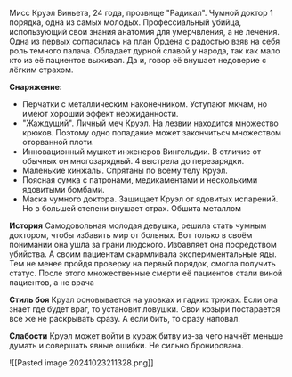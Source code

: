 Мисс Круэл Виньета, 24 года, прозвище "Радикал". Чумной доктор 1 порядка, одна из самых молодых. Профессиальный убийца, использующий свои знания анатомия для умерчвления, а не лечения.
Одна из первых согласилась на план Ордена с радостью взяв на себя роль темного палача.
Обладает дурной славой у народа, так как мало кто из её пациентов выживал. Да и, говор её внушает недоверие с лёгким страхом.

**Снаряжение:**
- Перчатки с металлическим наконечником. Уступают мкчам, но имеют хороший эффект неожиданности.
- "Жаждущий". Личный меч Круэл. На лезвии находится множество крюков. Поэтому одно попадание может закончитьсч множеством оторванной плоти.
- Инновационный мушкет инженеров Вингельдии. В отличие от обычных он многозарядный. 4 выстрела до перезарядки.
- Маленькие кинжалы. Спрятаны по всему телу Круэл.
- Поясная сумка с патронами, медикаментами и несколькими ядовитыми бомбами.
- Маска чумного доктора. Защищает Круэл от ядовитых испарений. Но в большей степени внушает страх. Обшита металлом

**История**
Самодовольная молодая девушка, решила стать чумным доктором, чтобы избавить мир от больных. Вот только в своём понимании она ушла за грани людского. Избавляет она посредством убийства. А своим пациентам скармливала экспериментальные яды. Тем не менее пройдя проверку на первый порядок, смогла получить статус. После этого множественные смерти её пациентов стали виной пациентов, а не врача

**Стиль боя**
Круэл основывается на уловках и гадких трюках. Если она знает где будет враг, то установит ловушки. Свои козыри постарается все же не раскрывать сразу. А если бить, то сразу наповал.

**Слабости**
Круэл может войти в кураж битву из-за чего начнёт меньше думать и совершать явные ошибки. Не сильно бронирована.




![[Pasted image 20241023211328.png]]